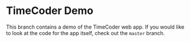 # TimeCoder Demo

This branch contains a demo of the TimeCoder web app. If you would like to look at the code for the app itself, check out the `master` branch.